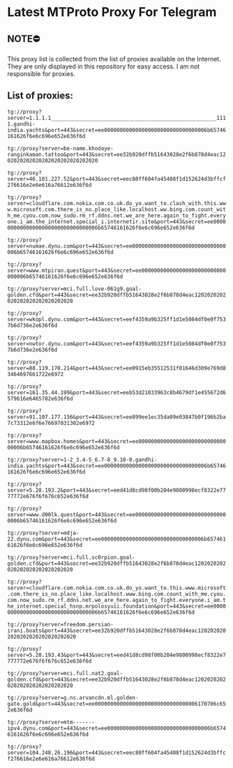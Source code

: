 # Latest MTProto Proxy For Telegram

## NOTE⛔

This proxy list is collected from the list of proxies available on the Internet. They are only displayed in this repository for easy access. I am not responsible for proxies.

## List of proxies:

`tg://proxy?server=1.1.1.1_____________________________________________________1111.gandhi-india.yachts&port=443&secret=ee000000000000000000000000000000006b65746161626f6e6c696e652e636f6d`

`tg://proxy?server=be-name.khodaye-ranginkaman.tattoo&port=443&secret=ee32b920dffb51643028e2f6b878d4eac1202020202020202020202020202020`

`tg://proxy?server=46.101.227.52&port=443&secret=eec80ff604fa45408f1d152624d3bffcf276616e2e6e616a76612e636f6d`

`tg://proxy?server=cloudflare.com.nokia.com.co.uk.do_yo.want_to.clash_with.this.www.microsoft.com.there_is_no.place_like.localhost.ww.bing.com.count_with_me.cyou.com.now_sudo.rm_rf.ddns.net.we_are_here.again_to_fight.everyone.i_am.the_internet.special_i.internetir.site&port=443&secret=ee000000000000000000000000000000006b65746161626f6e6c696e652e636f6d`

`tg://proxy?server=numae.dynu.com&port=443&secret=ee000000000000000000000000000000006b65746161626f6e6c696e652e636f6d`

`tg://proxy?server=www.mtpiran.quest&port=443&secret=ee000000000000000000000000000000006b65746161626f6e6c696e652e636f6d`

`tg://proxy?server=mci.full.love-061g9.goal-golden.cfd&port=443&secret=ee32b920dffb51643028e2f6b878d4eac1202020202020202020202020202020`

`tg://proxy?server=wkopl.dynu.com&port=443&secret=eef4359a9b325ff1d1e5084df0e0f7537b6d736e2e636f6d`

`tg://proxy?server=nwtor.dynu.com&port=443&secret=eef4359a9b325ff1d1e5084df0e0f7537b6d736e2e636f6d`

`tg://proxy?server=88.119.170.214&port=443&secret=ee0915eb35512531f01646d309e769d83464697661722e6972`

`tg://proxy?server=161.35.44.199&port=443&secret=eeb53d21033963c8b4679df1e455672d6579616e6465782e636f6d`

`tg://proxy?server=91.107.177.156&port=443&secret=ee899ee1ec35da09e03847b0f196b2ba7c73312e6f6e76697031302e6972`

`tg://proxy?server=www.mapbox.homes&port=443&secret=ee000000000000000000000000000000006b65746161626f6e6c696e652e636f6d`

`tg://proxy?server=1-2_3.4-5_6.7-8_9.10-0.gandhi-india.yachts&port=443&secret=ee000000000000000000000000000000006b65746161626f6e6c696e652e636f6d`

`tg://proxy?server=5.28.193.2&port=443&secret=eed41d8cd98f00b204e9800998ecf8322e7777772e676f6f676c652e636f6d`

`tg://proxy?server=www.d00lk.quest&port=443&secret=ee000000000000000000000000000000006b65746161626f6e6c696e652e636f6d`

`tg://proxy?server=mdja-22.dynu.com&port=443&secret=ee000000000000000000000000000000006b65746161626f6e6c696e652e636f6d`

`tg://proxy?server=mci.full.sc0rpion.goal-golden.cfd&port=443&secret=ee32b920dffb51643028e2f6b878d4eac1202020202020202020202020202020`

`tg://proxy?server=cloudflare.com.nokia.com.co.uk.do_yo.want_to.this.www.microsoft.com.there_is_no.place_like.localhost.www.bing.com.count_with_me.cyou.com.now_sudo.rm_rf.ddns.net.we_are_here.again_to_fight.everyone.i_am.the_internet.special_hsnp.mrpolosyuii.foundation&port=443&secret=ee000000000000000000000000000000006b65746161626f6e6c696e652e636f6d`

`tg://proxy?server=freedom.persian-irani.boats&port=443&secret=ee32b920dffb51643028e2f6b878d4eac1202020202020202020202020202020`

`tg://proxy?server=5.28.193.43&port=443&secret=eed41d8cd98f00b204e9800998ecf8322e7777772e676f6f676c652e636f6d`

`tg://proxy?server=mci.full.nat2.goal-golden.cfd&port=443&secret=ee32b920dffb51643028e2f6b878d4eac1202020202020202020202020202020`

`tg://proxy?server=g.ns.arvancdn.ml.golden-gate.gold&port=443&secret=ee000000000000000000000000000000006170706c652e636f6d`

`tg://proxy?server=mtm-------ipv4.dynu.com&port=443&secret=ee000000000000000000000000000000006b65746161626f6e6c696e652e636f6d`

`tg://proxy?server=104.248.26.196&port=443&secret=eec80ff604fa45408f1d152624d3bffcf276616e2e6e616a76612e636f6d`

